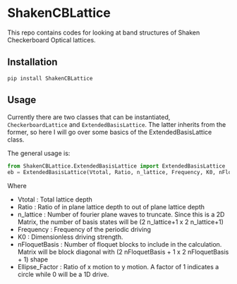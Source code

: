 # ShakenCBLattice

This repo contains codes for looking at band structures of Shaken Checkerboard Optical lattices.

## Installation
`pip install ShakenCBLattice`

## Usage

Currently there are two classes that can be instantiated, `CheckerboardLattice` and `ExtendedBasisLattice`.  The latter inherits from the former, so here I will go over some basics of the ExtendedBasisLattice class.

The general usage is:

```python
from ShakenCBLattice.ExtendedBasisLattice import ExtendedBasisLattice
eb = ExtendedBasisLattice(Vtotal, Ratio, n_lattice, Frequency, K0, nFloquetBasis, Ellipse_factor)
```
Where
  * Vtotal : Total lattice depth
  * Ratio : Ratio of in plane lattice depth to out of plane lattice depth
  * n_lattice : Number of fourier plane waves to truncate.  Since this is a 2D Matrix, the number of basis states will be (2 n_lattice+1 x 2 n_lattice+1)
  * Frequency : Frequency of the periodic driving
  * K0 : Dimensionless driving strength.
  * nFloquetBasis : Number of floquet blocks to include in the calculation.  Matrix will be block diagonal with (2 nFloquetBasis + 1 x 2 nFloquetBasis + 1) shape
  * Ellipse_Factor : Ratio of x motion to y motion.  A factor of 1 indicates a circle while 0 will be a 1D drive.
